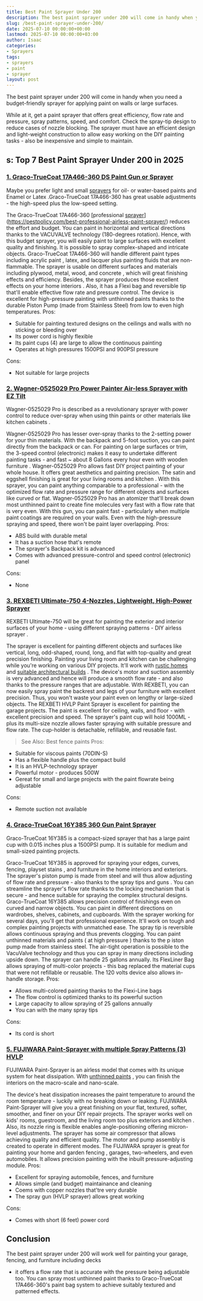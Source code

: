 ```yaml
---
title: Best Paint Sprayer Under 200
description: The best paint sprayer under 200 will come in handy when you need a budget-friendly sprayer for applying paint on walls or large surfaces. While at it, get a...
slug: /best-paint-sprayer-under-200/
date: 2025-07-10 00:00:00+00:00
lastmod: 2025-07-10 00:00:00+03:00
author: Isaac
categories:
- Sprayers
tags:
- sprayers
- paint
- sprayer
layout: post
---
```

The best paint sprayer under 200 will come in handy when you need a budget-friendly sprayer for
applying paint on walls
or large surfaces.

While at it, get a
paint sprayer
that offers great efficiency, flow rate and pressure, spray patterns, speed, and comfort. Check the spray-tip design to reduce cases of nozzle blocking.
The sprayer must have an efficient design and light-weight construction to allow easy working on the DIY painting tasks - also be inexpensive and simple to maintain.
## s: Top 7 Best Paint Sprayer Under 200 in 2025
### [1. Graco-TrueCoat 17A466-360 DS Paint Gun or Sprayer](https://www.amazon.com/dp/B00NHX6UWY/?tag=p-policy-20)
Maybe you prefer light and small [sprayers](https://pestpolicy.com/best-paint-sprayer-for-ceiling/) for oil- or water-based paints and
Enamel or Latex
.Graco-TrueCoat 17A466-360 has great usable adjustments - the high-speed plus the low-speed setting.

The Graco-TrueCoat 17A466-360
[professional [sprayer](https://pestpolicy.com/best-paint-sprayer-for-doors/)](https://pestpolicy.com/best-professional-airless-paint-sprayer/)
reduces the effort and budget. You can paint in horizontal and vertical directions thanks to the VACUVALVE technology (180-degrees rotation).
Hence, with this budget sprayer, you will easily paint to large surfaces with excellent quality and finishing. It is possible to spray complex-shaped and intricate objects.
Graco-TrueCoat 17A466-360 will handle different paint types
including acrylic paint
, latex, and lacquer plus painting fluids that are non-flammable.
The sprayer is usable on different surfaces and materials including plywood, metal, wood, and
concrete
, which will great finishing effects and efficiency.
Besides, the sprayer produces those excellent effects on
your home interiors
. Also, it has a Flexi bag and reversible tip that'll enable effective flow rate and pressure control.
The device is excellent for
high-pressure
painting with unthinned paints thanks to the durable
Piston Pump (made from Stainless Steel) from
low to even high temperatures.
Pros:
- Suitable for painting textured designs on the ceilings and walls with no sticking or bleeding over
- Its power cord is highly flexible
- Its paint cups (4) are large to allow the continuous painting
- Operates at high pressures 1500PSI and 900PSI pressure

Cons:
- Not suitable for large projects

### [2. Wagner-0525029 Pro Power Painter Air-less Sprayer with EZ Tilt](https://www.amazon.com/dp/B008KS9LW2/?tag=p-policy-20)
Wagner-0525029 Pro is described as a revolutionary sprayer with power control to reduce over-spray when using thin paints or other materials like
kitchen cabinets
.

Wagner-0525029 Pro has lesser over-spray thanks to the 2-setting power for your thin materials. With the backpack and 5-foot suction, you can paint directly from the backpack or can.
For painting on large surfaces or trim, the 3-speed control (electronic) makes it easy to undertake different painting tasks - and fast ~ about 8 Gallons every hour even with
wooden furniture
.
Wagner-0525029 Pro allows fast DIY project painting of your whole house. It offers great aesthetics and painting precision. The satin and eggshell finishing is great for your living rooms and
kitchen
.
With this sprayer, you can paint anything comparable to a professional - with the optimized flow rate and pressure range for different objects and surfaces like curved or flat.
Wagner-0525029 Pro has an atomizer that'll break down most unthinned paint to create fine molecules very fast with a flow rate that is very even.
With this gun, you can paint fast - particularly when multiple paint coatings are required on your walls. Even with the
high-pressure spraying
and speed, there won't be paint layer overlapping.
Pros:
- ABS build with durable metal
- It has a suction hose that's remote
- The sprayer's Backpack kit is advanced
- Comes with advanced pressure-control and speed control (electronic) panel

Cons:
- None

### [3. REXBETI Ultimate-750 4-Nozzles, Lightweight, High-Power Sprayer](https://www.amazon.com/dp/B07DLR5FK2/?tag=p-policy-20)
REXBETI Ultimate-750 will be great for painting the exterior and interior surfaces of your home - using different spraying patterns -
DIY airless sprayer
.

The sprayer is excellent for painting different objects and surfaces like vertical, long, odd-shaped, round, long, and flat with top-quality and great precision finishing.
Painting your living room and kitchen can be challenging while you're working on various DIY projects. It'll work with
[rustic homes](https://spraygadgets.com/how-does-painting-prevent-corrosion/)
and
[suitable architectural builds](https://spraygadgets.com/outside-color-of-indian-house/)
.
The device's motor and suction assembly is very advanced and hence will produce a smooth flow rate - and also thanks to the pressure ranges that are adjustable.
With REXBETI, you can now easily spray paint the backrest and legs of your furniture with excellent precision. Thus, you won't waste your paint even on lengthy or large-sized objects.
The REXBETI
HVLP Paint Sprayer
is excellent for painting the garage projects. The paint is excellent for ceiling, walls, and floor - with excellent precision and speed.
The sprayer's paint cup will hold 1000ML - plus its multi-size nozzle allows faster spraying with suitable pressure and flow rate. The cup-holder is detachable, refillable, and reusable fast.
> See Also:
> Best fence paints
Pros:
- Suitable for viscous paints (70DIN-S)
- Has a flexible handle plus the compact build
- It is an HVLP-technology sprayer
- Powerful motor - produces 500W
- Gereat for small and large projects with the paint flowrate being adjustable

Cons:
- Remote suction not available

### [4. Graco-TrueCoat 16Y385 360 Gun Paint Sprayer](https://www.amazon.com/dp/B00NHXEOCW/?tag=p-policy-20)
Graco-TrueCoat 16Y385 is a compact-sized sprayer that has a large paint cup with 0.015 inches plus a 1500PSI pump. It is suitable for
medium and small-sized
painting projects.

Graco-TrueCoat 16Y385 is approved for spraying your edges, curves, fencing,
playset stains
, and furniture in the home interiors and exteriors.
The sprayer's piston pump is made from steel and will thus allow adjusting of flow rate and pressure - also thanks to the
spray tips and guns
.
You can streamline the sprayer's flow rate thanks to the locking mechanism that is secure - and hence suitable for spraying the complex structural designs.
Graco-TrueCoat 16Y385 allows precision control of finishings even on curved and narrow objects. You can paint in different directions on wardrobes, shelves, cabinets, and cupboards.
With the sprayer working for several days, you'll get that professional experience. It'll work on tough and complex painting projects with unmatched ease.
The
spray tip is reversible allows continuous spraying and thus prevents
clogging. You can paint unthinned materials and paints ( at
high pressure
) thanks to the p
iston pump made from stainless steel.
The
air-tight operation is possible to the
VacuValve technology and thus you can spray in many
directions including upside down. The
sprayer can handle
25 gallons annually.
Its
FlexLiner Bag allows spraying of multi-color projects - this bag replaced the
material cups that were not refillable or reusable. The
120 volts device also allows in-handle storage.
Pros:
- Allows multi-colored painting thanks to the Flexi-Line bags
- The flow control is optimized thanks to its powerful suction
- Large capacity to allow spraying of 25 gallons annually
- You can with the many spray tips

Cons:
- Its cord is short

### [5. FUJIWARA Paint-Sprayer with multiple Spray Patterns (3) HVLP](https://www.amazon.com/dp/B07J5FJS79/?tag=p-policy-20)
FUJIWARA Paint-Sprayer is an airless model that comes with its unique system for heat dissipation. With
[unthinned paints](https://pestpolicy.com/best-paint-sprayer-for-doors/)
, you can finish the interiors on the macro-scale and nano-scale.

The device's heat dissipation increases the paint temperature to around the room temperature - luckily with no breaking down or leaking.
FUJIWARA Paint-Sprayer will give you a great finishing on your flat, textured, softer, smoother, and finer on your DIY repair projects.
The sprayer works well on kids' rooms, guestroom, and the living room too plus exteriors and
kitchen
. Also, its nozzle ring is flexible enables angle-positioning offering micron-level adjustments.
The sprayer has some air compressor that allows achieving quality and efficient quality. The motor and pump assembly is created to operate in different modes.
The FUJIWARA sprayer is great for painting your
home and garden fencing
, garages, two-wheelers, and even automobiles. It allows precision painting with the inbuilt pressure-adjusting module.
Pros:
- Excellent for spraying automobile, fences, and furniture
- Allows simple (and budget) maintainance and cleaning
- Coems with copper nozzles that'tre very durable
- The spray gun (HVLP sprayer) allows great working

Cons:
- Comes with short (6 feet) power cord

## Conclusion
The best paint sprayer under 200 will work well for painting your garage, fencing, and
furniture including decks
- it offers a flow rate that is accurate with the pressure being adjustable too.
You can spray most unthinned paint thanks to Graco-TrueCoat 17A466-360's paint bag system to achieve suitably textured and patterned effects.